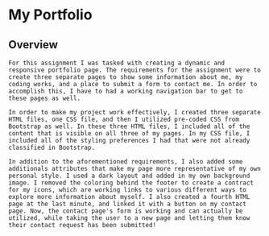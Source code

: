 # My Portfolio


## Overview
    For this assignment I was tasked with creating a dynamic and responsive portfolio page. The requirements for the assignment were to create three separate pages to show some information about me, my coding works, and a place to submit a form to contact me. In order to accomplish this, I have to had a working navigation bar to get to these pages as well.
    
    In order to make my project work effectively, I created three separate HTML files, one CSS file, and then I utilized pre-coded CSS from Bootstrap as well. In these three HTML files, I included all of the content that is visible on all three of my pages. In my CSS file, I included all of the styling preferences I had that were not already classified in Bootstrap. 

    In addition to the aforementioned requirements, I also added some additionals attributes that make my page more representative of my own personal style. I used a dark layout and added in my own background image. I removed the coloring behind the footer to create a contract for my icons, which are working links to various different ways to explore more information about myself. I also created a fourth HTML page at the last minute, and linked it with a button on my contact page. Now, the contact page's form is working and can actually be utilized, while taking the user to a new page and letting them know their contact request has been submitted! 
